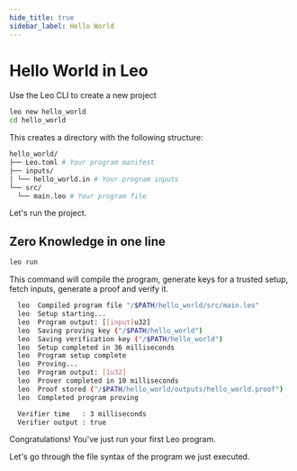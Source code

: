 ```yaml
---
hide_title: true
sidebar_label: Hello World
---
```


# Hello World in Leo

Use the Leo CLI to create a new project

```bash
leo new hello_world
cd hello_world
```

This creates a directory with the following structure:
```bash
hello_world/
├── Leo.toml # Your program manifest
├── inputs/ 
│ └── hello_world.in # Your program inputs
└── src/    
  └── main.leo # Your program file
```

Let's run the project.

## Zero Knowledge in one line

```bash
leo run
```
This command will compile the program, generate keys for a trusted setup, fetch inputs, generate a proof and verify it.


```bash title="console output:"
  leo  Compiled program file "/$PATH/hello_world/src/main.leo"
  leo  Setup starting...
  leo  Program output: [[input]u32]
  leo  Saving proving key ("/$PATH/hello_world")
  leo  Saving verification key ("/$PATH/hello_world")
  leo  Setup completed in 36 milliseconds
  leo  Program setup complete
  leo  Proving...
  leo  Program output: [1u32]
  leo  Prover completed in 10 milliseconds
  leo  Proof stored ("/$PATH/hello_world/outputs/hello_world.proof")
  leo  Completed program proving

  Verifier time   : 3 milliseconds
  Verifier output : true
```

Congratulations! You've just run your first Leo program.

Let's go through the file syntax of the program we just executed.